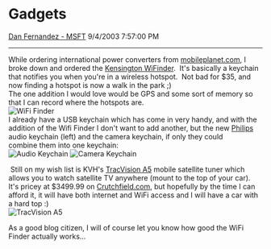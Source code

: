<div id="page">

# Gadgets

[Dan Fernandez -
MSFT](https://social.msdn.microsoft.com/profile/Dan%20Fernandez%20-%20MSFT)
9/4/2003 7:57:00 PM

-----

<div id="content">

While ordering international power converters from
[mobileplanet.com](http://www.mobileplanet.com), I broke down and
ordered the [Kensington
WiFinder](http://www.kensington.com/html/3720.html).  It's basically a
keychain that notifies you when you're in a wireless hotspot.  Not bad
for $35, and now finding a hotspot is now a walk in the park ;)  
The one addition I would love would be GPS and some sort of memory so
that I can record where the hotspots are.  
![](http://www.kensington.com/images/K33063W.jpg "WiFi Finder")   
I already have a USB keychain which has come in very handy, and with the
addition of the Wifi Finder I don't want to add another, but the new
[Philips](http://www.consumer.philips.com/global/b2c/ce/catalog/category.jhtml;jsessionid=VM1THNQVUNH22CRQNAVRYUYKGBUTSHD0?divId=0&groupId=COMMUNICATIONS_GR&catId=TEMP_INNOVATIONS1_CA)
audio keychain (left) and the camera keychain, if only they could
combine them into one keychain:  
![](http://www.audio.philips.com/ima/PI/Key_rings_page_08.gif
"Audio Keychain")
![](http://www.audio.philips.com/ima/PI/Key_rings_page_09.gif
"Camera Keychain")

 Still on my wish list is KVH's [TracVision
A5](http://www.kvh.com/tracvision/a5/index.asp) mobile satellite tuner
which allows you to watch satellite TV anywhere (mount to the top of
your car).  It's pricey at $3499.99 on
[Crutchfield.com](http://www.crutchfield.com), but hopefully by the time
I can afford it, it will have both internet and WiFi access and I will
have a car with a hard top
:)  
![](http://akamaipix.crutchfield.com/products/2003/560/l560tva5-f_MT.jpeg
"TracVision A5")

As a good blog citizen, I will of course let you know how good the WiFi
Finder actually works...

</div>

</div>
